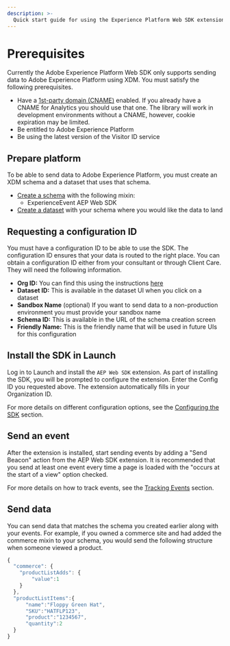 ```yaml
---
description: >-
  Quick start guide for using the Experience Platform Web SDK extension to collect data. 
---
```


# Prerequisites

Currently the Adobe Experience Platform Web SDK only supports sending data to Adobe Experience Platform using XDM. You must satisfy the following prerequisites.

- Have a [1st-party domain (CNAME)](https://docs.adobe.com/content/help/en/core-services/interface/ec-cookies/cookies-first-party.html) enabled. If you already have a CNAME for Analytics you should use that one. The library will work in development environments without a CNAME, however, cookie expiration may be limited.
- Be entitled to Adobe Experience Platform
- Be using the latest version of the Visitor ID service

## Prepare platform

To be able to send data to Adobe Experience Platform, you must create an XDM schema and a dataset that uses that schema.

- [Create a schema](https://www.adobe.io/apis/experienceplatform/home/tutorials/alltutorials.html#!api-specification/markdown/narrative/tutorials/schema_editor_tutorial/schema_editor_tutorial.md) with the following mixin:
  - ExperienceEvent AEP Web SDK
- [Create a dataset](https://platform.adobe.com/dataset/overview) with your schema where you would like the data to land

## Requesting a configuration ID

You must have a configuration ID to be able to use the SDK. The configuration ID ensures that your data is routed to the right place. You can obtain a configuration ID either from your consultant or through Client Care. They will need the following information.

- **Org ID:** You can find this using the instructions [here](https://docs.adobe.com/content/help/en/core-services/interface/manage-users-and-products/organizations.html)
- **Dataset ID:** This is available in the dataset UI when you click on a dataset
- **Sandbox Name** (optional) If you want to send data to a non-production environment you must provide your sandbox name
- **Schema ID:** This is available in the URL of the schema creation screen
- **Friendly Name:** This is the friendly name that will be used in future UIs for this configuration

## Install the SDK in Launch

Log in to Launch and install the `AEP Web SDK` extension. As part of installing the SDK, you will be prompted to configure the extension. Enter the Config ID you requested above. The extension automatically fills in your Organization ID.

For more details on different configuration options, see the [Configuring the SDK](../fundamentals/configuring-the-sdk.md) section.

## Send an event

After the extension is installed, start sending events by adding a "Send Beacon" action from the AEP Web SDK extension. It is recommended that you send at least one event every time a page is loaded with the "occurs at the start of a view" option checked.

For more details on how to track events, see the [Tracking Events](../fundamentals/tracking-events.md) section.

## Send data

You can send data that matches the schema you created earlier along with your events. For example, if you owned a commerce site and had added the commerce mixin to your schema, you would send the following structure when someone viewed a product.

```javascript
{
  "commerce": {
    "productListAdds": {
        "value":1
    }
  },
  "productListItems":{
      "name":"Floppy Green Hat",
      "SKU":"HATFLP123",
      "product":"1234567",
      "quantity":2
  }
}
```

